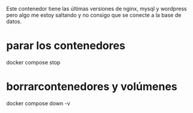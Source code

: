 Este contenedor tiene las últimas versiones de nginx, mysql y wordpress pero algo me estoy saltando y no consigo que se conecte a la base de datos.



# parar los contenedores
docker compose stop

# borrarcontenedores y volúmenes
docker compose down -v
